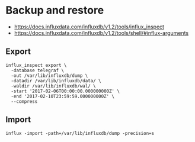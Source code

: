 # Backup and restore

* https://docs.influxdata.com/influxdb/v1.2/tools/influx_inspect
* https://docs.influxdata.com/influxdb/v1.2/tools/shell/#influx-arguments

## Export
```
influx_inspect export \
  -database telegraf \
  -out /var/lib/influxdb/dump \
  -datadir /var/lib/influxdb/data/ \
  -waldir /var/lib/influxdb/wal/ \
  -start '2017-02-06T00:00:00.000000000Z' \
  -end '2017-02-10T23:59:59.000000000Z' \
  --compress
```
## Import
```
influx -import -path=/var/lib/influxdb/dump -precision=s
```
